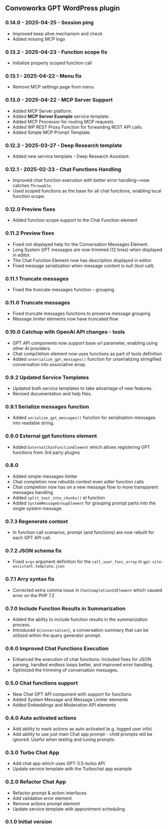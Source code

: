 
## Convoworks GPT WordPress plugin

### 0.14.0 - 2025-04-25 - Session ping

* Improved keep alive mechanism and check
* Added missing MCP logo 

### 0.13.2 - 2025-04-23 - Function scope fix

* Initialize properly scoped function call

### 0.13.1 - 2025-04-22 - Menu fix

* Remove MCP settings page from menu

### 0.13.0 - 2025-04-22 - MCP Server Support

* Added MCP Server platform.  
* Added **MCP Server Example** service template.  
* Added MCP Processor for routing MCP requests.  
* Added WP REST Proxy Function for forwarding REST API calls.  
* Added Simple MCP Prompt Template.


### 0.12.2 - 2025-03-27 - Deep Research template

* Added new service template - Deep Research Assistant.


### 0.12.1 - 2025-02-23 - Chat Functions Handling  

* Improved chat function execution with better error handling—now catches `Throwable`.  
* Used scoped functions as the base for all chat functions, enabling local function scope.  


### 0.12.0 Preview fixes

* Added function scope support to the Chat Function element

### 0.11.2 Preview fixes

* Fixed not displayed help for the Conversation Messages Element.
* Long System GPT messages are now trimmed (12 lines) when displayed in editor.
* The Chat Function Element now has description displayed in editor.  
* Fixed message serialization when message content is null (tool call).

### 0.11.1 Truncate messages

* Fixed the truncate messages function - grouping

### 0.11.0 Truncate messages

* Fixed truncate messages functions to preserve message grouping
* Message limiter elements now have truncated flow

### 0.10.0 Catchup with OpenAI API changes - tools

* GPT API components now support base url parameter, enabling using other AI providers
* Chat compčletion element now uses functions as part of tools definition
* Added `unserialize_gpt_messages()` function for unserializing stringified conversation into associative array.

### 0.9.2 Updated Service Templates

- Updated both service templates to take advantage of new features.
- Revised documentation and help files.

### 0.9.1 Serialize messages function

* Added `serialize_gpt_messages()` function for serialisation messages into readable string.

### 0.9.0 External gpt functions element

* Added `ExternalChatFunctionElement` which allows registering GPT functions from 3rd party plugins

### 0.8.0

* Added simple messages limiter
* Chat completion now rebuilds context even adter function calls
* Chat completion now has on a new message flow to more transparent messages handling
* Added `split_text_into_chunks()` el function  
* Added `SystemMessageGroupElement` for grouping prompt parts into the single system message. 

### 0.7.3 Regenerate context

* In function call scenarios, prompt (and functions) are now rebuilt for each GPT API call.

### 0.7.2 JSON schema fix

* Fixed `args` argument definition for the `call_user_func_array` in `gpt-site-assistant.template.json`

### 0.7.1 Arry syntax fix

* Corrected extra comma issue in `ChatCompletionV2Element` which caused error on the PHP 7.2

### 0.7.0 Include Function Results in Summarization

* Added the ability to include function results in the summarization process.
* Introduced `${conversation}`, a conversation summary that can be utilized within the query generator prompt.

### 0.6.0 Improved Chat Functions Execution

* Enhanced the execution of chat functions: Included fixes for JSON parsing, handled endless loops better, and improved error handling.
* Optimized the trimming of conversation messages. 

### 0.5.0 Chat functions support

* New Chat GPT API component with support for functions
* Added System Message and Message Limiter elements
* Added Embeddings and Moderation API elements

### 0.4.0 Auto activated actions

* Add ability to mark actions as auto activated (e.g. logged user info)
* Add ability to use just main Chat app prompt - child prompts will be ignored. Useful when testing and tuning prompts.

### 0.3.0 Turbo Chat App

* Add chat app which uses GPT-3.5-turbo API
* Update service template with the Turbochat app example

### 0.2.0 Refactor Chat App

* Refactor prompt & action interfaces
* Add validation error element
* Remove actions prompt element
* Update service template with appointment scheduling

### 0.1.0 Initial version
